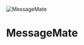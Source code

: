 ![MessageMate](https://github.com/user-attachments/assets/23859736-d568-45e4-aa37-1ffd39a0484f)

# MessageMate
